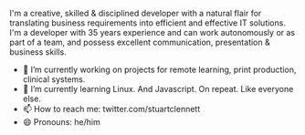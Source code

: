 I'm a creative, skilled & disciplined developer with a natural flair for translating business requirements into efficient and effective IT solutions. I'm a developer with 35 years experience and can work autonomously or as part of a team, and possess excellent communication, presentation & business skills.

- 🔭 I’m currently working on projects for remote learning, print production, clinical systems.
- 🌱 I’m currently learning Linux.  And Javascript. On repeat. Like everyone else.
- 📫 How to reach me: twitter.com/stuartclennett
- 😄 Pronouns: he/him

<!--
**stuartclennett/stuartclennett** is a ✨ _special_ ✨ repository because its `README.md` (this file) appears on your GitHub profile.

Here are some ideas to get you started:

- 🔭 I’m currently working on ...
- 🌱 I’m currently learning ...
- 👯 I’m looking to collaborate on ...
- 🤔 I’m looking for help with ...
- 💬 Ask me about ...
- 📫 How to reach me: ...
- 😄 Pronouns: ...
- ⚡ Fun fact: ...
-->
